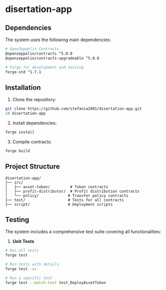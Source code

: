 # disertation-app
## Dependencies

The system uses the following main dependencies:

```bash
# OpenZeppelin Contracts
@openzeppelin/contracts ^5.0.0
@openzeppelin/contracts-upgradeable ^5.0.0

# Forge for development and testing
forge-std ^1.7.1
```

## Installation

1. Clone the repository:
```bash
git clone https://github.com/stefania2001/disertation-app.git
cd disertation-app
```

2. Install dependencies:
```bash
forge install
```

3. Compile contracts:
```bash
forge build
```

## Project Structure

```
disertation-app/
├── src/
│   ├── asset-token/         # Token contracts
│   ├── profit-distributor/  # Profit distribution contracts
│   └── policy/             # Transfer policy contracts
├── test/                   # Tests for all contracts
├── script/                 # Deployment scripts
```

## Testing

The system includes a comprehensive test suite covering all functionalities:

1. **Unit Tests**
```bash
# Run all tests
forge test

# Run tests with details
forge test -vv

# Run a specific test
forge test --match-test test_DeployAssetToken
```

